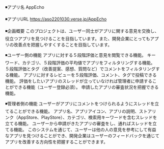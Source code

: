 ◾️アプリ名
AppEcho


◾️アプリURL
https://aso2201030.verse.jp/AppEcho


◾️企画概要
このプロジェクトは、ユーザー同士がアプリに関する意見を交換し、役立つアプリを見つけることを目指しています。また、開発企業にとってもアプリの改善点を把握しやすくすることを目指しています。


◾️ユーザー側の機能
アプリに対する５段階評価と意見を閲覧できる機能。
キーワード、カテゴリ、５段階評価の平均値でアプリをフィルタリングする機能。
５段階評価とタグ（改善提案、感想、質問など）でコメントをフィルタリングする機能。
アプリに対するレビューを５段階評価、コメント、タグで投稿できる機能。
評価をしたいアプリのスレッドが立っていなければ管理者に申請することができる機能（ユーザー登録必須）。
申請したアプリの審査状況を把握できる機能。


◾️管理者側の機能
ユーザーがアプリにコメントをつけられるようにスレッドを立てることができる機能。
アプリ名、アプリアイコン、アプリの説明、ストアリンク（AppStore、PlayStore）、カテゴリ、検索用キーワードを含むスレッドを立てる機能。
ユーザーから申請がきたアプリの審査をし、通ればスレッドを立てる機能。
このシステムを通じて、ユーザーは他の人の意見を参考にして有益なアプリを見つけることができ、開発企業はユーザーのフィードバックを通じてアプリを改善する方向性を把握することができます。
